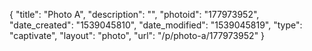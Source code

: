 {
    "title": "Photo A",
    "description": "",
    "photoid": "177973952",
    "date_created": "1539045810",
    "date_modified": "1539045819",
    "type": "captivate",
    "layout": "photo",
    "url": "\/p\/photo-a\/177973952"
}